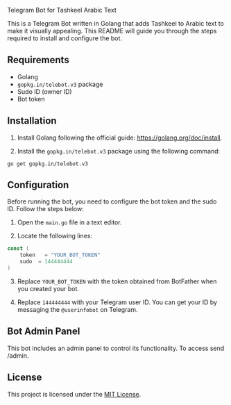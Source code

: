 Telegram Bot for Tashkeel Arabic Text

This is a Telegram Bot written in Golang that adds Tashkeel to Arabic text to make it visually appealing. This README will guide you through the steps required to install and configure the bot.

## Requirements

- Golang
- `gopkg.in/telebot.v3` package
- Sudo ID (owner ID)
- Bot token

## Installation

1. Install Golang following the official guide: https://golang.org/doc/install.

2. Install the `gopkg.in/telebot.v3` package using the following command:

```shell
go get gopkg.in/telebot.v3
```

## Configuration

Before running the bot, you need to configure the bot token and the sudo ID. Follow the steps below:

1. Open the `main.go` file in a text editor.

2. Locate the following lines:

```go
const (
    token   = "YOUR_BOT_TOKEN"
    sudo  = 144444444
)
```

3. Replace `YOUR_BOT_TOKEN` with the token obtained from BotFather when you created your bot.

4. Replace `144444444` with your Telegram user ID. You can get your ID by messaging the `@userinfobot` on Telegram.


## Bot Admin Panel

This bot includes an admin panel to control its functionality. To access send /admin.

## License

This project is licensed under the [MIT License](https://opensource.org/licenses/MIT).
